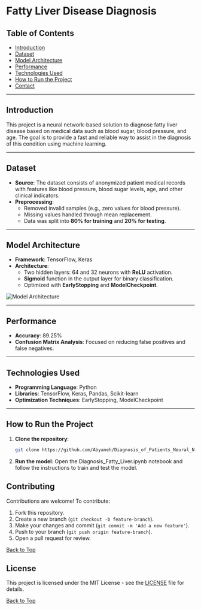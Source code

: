 # Fatty Liver Disease Diagnosis

## Table of Contents
- [Introduction](#introduction)
- [Dataset](#dataset)
- [Model Architecture](#model-architecture)
- [Performance](#performance)
- [Technologies Used](#technologies-used)
- [How to Run the Project](#how-to-run-the-project)
- [Contact](#contact)

---

## Introduction

This project is a neural network-based solution to diagnose fatty liver disease based on medical data such as blood sugar, blood pressure, and age. The goal is to provide a fast and reliable way to assist in the diagnosis of this condition using machine learning.

---

## Dataset

- **Source**: The dataset consists of anonymized patient medical records with features like blood pressure, blood sugar levels, age, and other clinical indicators.
- **Preprocessing**:
  - Removed invalid samples (e.g., zero values for blood pressure).
  - Missing values handled through mean replacement.
  - Data was split into **80% for training** and **20% for testing**.

---

## Model Architecture

- **Framework**: TensorFlow, Keras
- **Architecture**:
  - Two hidden layers: 64 and 32 neurons with **ReLU** activation.
  - **Sigmoid** function in the output layer for binary classification.
  - Optimized with **EarlyStopping** and **ModelCheckpoint**.
  
![Model Architecture](path/to/fatty_liver_model_architecture.png)

---

## Performance

- **Accuracy**: 89.25%
- **Confusion Matrix Analysis**: Focused on reducing false positives and false negatives.

---

## Technologies Used

- **Programming Language**: Python
- **Libraries**: TensorFlow, Keras, Pandas, Scikit-learn
- **Optimization Techniques**: EarlyStopping, ModelCheckpoint

---

## How to Run the Project

1. **Clone the repository**:
   ```bash
   git clone https://github.com/Abyaneh/Diagnosis_of_Patients_Neural_Network_project/tree/main
   ```
2. **Run the model**: Open the Diagnosis_Fatty_Liver.ipynb notebook and follow the instructions to train and test the model.


## Contributing
Contributions are welcome! To contribute:
1. Fork this repository.
2. Create a new branch (`git checkout -b feature-branch`).
3. Make your changes and commit (`git commit -m 'Add a new feature'`).
4. Push to your branch (`git push origin feature-branch`).
5. Open a pull request for review.

[Back to Top](#table-of-contents)

## License
This project is licensed under the MIT License - see the [LICENSE](https://github.com/Abyaneh/rotten_and_fresh/blob/main/LICENSE) file for details.

[Back to Top](#table-of-contents)

